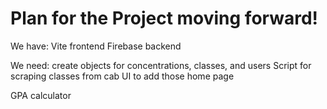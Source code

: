 # Plan for the Project moving forward!

We have:
Vite frontend
Firebase backend

We need:
create objects for concentrations, classes, and users
Script for scraping classes from cab
UI to add those
home page

GPA calculator
